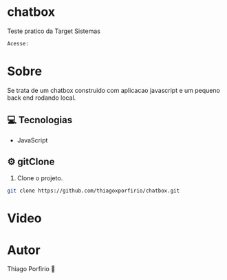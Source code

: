 # chatbox

Teste pratico da Target Sistemas

```bash
Acesse: 
```

# Sobre
<p>Se trata de um chatbox construido com aplicacao javascript e um pequeno back end rodando local.</p>

## :computer: Tecnologias
- JavaScript

## :gear: gitClone
1. Clone o projeto.
```bash
git clone https://github.com/thiagoxporfirio/chatbox.git
```


# Video


# Autor

<p>Thiago Porfirio 🚀</p>
<br>
